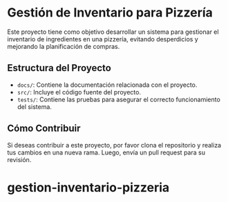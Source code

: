 # Gestión de Inventario para Pizzería

Este proyecto tiene como objetivo desarrollar un sistema para gestionar el inventario de ingredientes en una pizzería, evitando desperdicios y mejorando la planificación de compras.

## Estructura del Proyecto

- `docs/`: Contiene la documentación relacionada con el proyecto.
- `src/`: Incluye el código fuente del proyecto.
- `tests/`: Contiene las pruebas para asegurar el correcto funcionamiento del sistema.

## Cómo Contribuir

Si deseas contribuir a este proyecto, por favor clona el repositorio y realiza tus cambios en una nueva rama. Luego, envía un pull request para su revisión.

# gestion-inventario-pizzeria
